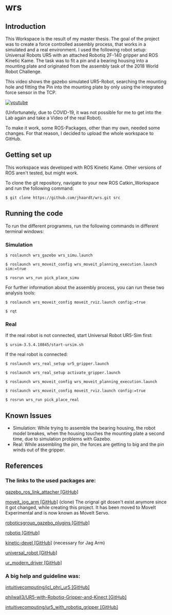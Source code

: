 # wrs
## Introduction
This Workspace is the result of my master thesis. The goal of the project was to create a force controlled assembly process, that works in a simulated and a real environment.
I used the following robot setup: Universal Robots UR5 with an attached Robotiq 2F-140 gripper and ROS Kinetic Kame. The task was to fit a pin and a bearing housing into a mounting plate and originated from the assembly task of the 2018 World Robot Challenge.

This video shows the gazebo simulated UR5-Robot, searching the mounting hole and fitting the Pin into the mounting plate by only using the integrated force sensor in the TCP.

[![youtube](https://share.gifyoutube.com/wVXjZX.gif)](https://youtu.be/F9nsdSvd_QM)

(Unfortunately, due to COVID-19, it was not possible for me to get into the Lab again and take a Video of the real Robot).

To make it work, some ROS-Packages, other than my own, needed some changes. For that reason, I decided to upload the whole workspace to GitHub.

## Getting set up
This workspace was developed with ROS Kinetic Kame. Other versions of ROS aren't tested, but might work.

To clone the git repository, navigate to your new ROS Catkin_Workspace and run the following command:

`$ git clone https://github.com/jhaardt/wrs.git src`

## Running the code
To run the different programms, run the following commands in different terminal windows:

### Simulation

`$ roslaunch wrs_gazebo wrs_simu.launch`

`$ roslaunch wrs_moveit_config wrs_moveit_planning_execution.launch sim:=true`

`$ rosrun wrs_run pick_place_simu`


For further information about the assembly process, you can run these two analysis tools:

`$ roslaunch wrs_moveit_config moveit_rviz.launch config:=true`

`$ rqt`


### Real

If the real robot is not connected, start Universal Robot UR5-Sim first:  

`$ ursim-3.5.4.10845/start-ursim.sh`


If the real robot is connected:

`$ roslaunch wrs_real_setup ur5_gripper.launch`

`$ roslaunch wrs_real_setup activate_gripper.launch`

`$ roslaunch wrs_moveit_config wrs_moveit_planning_execution.launch`

`$ roslaunch wrs_moveit_config moveit_rviz.launch config:=true`

`$ rosrun wrs_run pick_place_real`

## Known Issues
- Simulation: While trying to assemble the bearing housing, the robot model breakes, when the housing touches the mounting plate a second time, due to simulation problems with Gazebo. 
- Real: While assembling the pin, the forces are getting to big and the pin winds out of the gripper.

## References
### The links to the used packages are:

[gazebo_ros_link_attacher [GitHub]](https://github.com/pal-robotics/gazebo_ros_link_attacher)

[moveit_jog_arm [GitHub]](https://github.com/inmo-jang/moveit_jog_arm) (clone) The orignal git dosen't exist anymore since it got changed, while creating this project. It has been moved to MoveIt Experimental and is now known as MoveIt Servo.

[roboticsgroup_gazebo_plugins [GitHub]](https://github.com/roboticsgroup/roboticsgroup_gazebo_plugins)

[robotiq [GitHub]](https://github.com/ros-industrial/robotiq)

[kinetic-devel [GitHub]](https://github.com/machinekoder/ros_pytest/tree/kinetic-devel) (necessary for Jag Arm)

[universal_robot [GitHub]](https://github.com/ros-industrial/universal_robot)

[ur_modern_driver [GitHub]](https://github.com/ros-industrial/ur_modern_driver/tree/master)


### A big help and guideline was: 
[intuitivecomputing/icl_phri_ur5 [GitHub]](https://github.com/intuitivecomputing/icl_phri_ur5)

[philwall3/UR5-with-Robotiq-Gripper-and-Kinect [GitHub]](https://github.com/philwall3/UR5-with-Robotiq-Gripper-and-Kinect)

[intuitivecomputing/ur5_with_robotiq_gripper [GitHub]](https://github.com/intuitivecomputing/ur5_with_robotiq_gripper)
